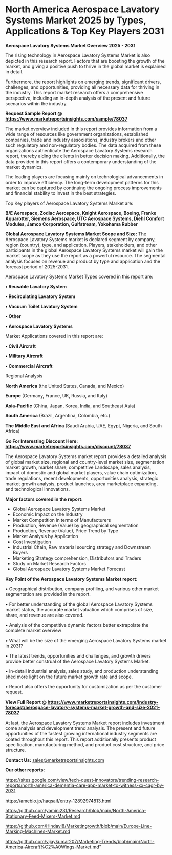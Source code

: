 # North America Aerospace Lavatory Systems Market 2025 by Types, Applications & Top Key Players 2031

<Strong> Aerospace Lavatory Systems Market Overview 2025 - 2031</strong>

The rising technology in Aerospace Lavatory Systems Market is also depicted in this research report. Factors that are boosting the growth of the market, and giving a positive push to thrive in the global market is explained in detail.

Furthermore, the report highlights on emerging trends, significant drivers, challenges, and opportunities, providing all necessary data for thriving in the industry. This report market research offers a comprehensive perspective, including an in-depth analysis of the present and future scenarios within the industry.

<strong>Request Sample Report @ <a href=https://www.marketreportsinsights.com/sample/78037>https://www.marketreportsinsights.com/sample/78037</a></strong>

The market overview included in this report provides information from a wide range of resources like government organizations, established companies, trade and industry associations, industry brokers and other such regulatory and non-regulatory bodies. The data acquired from these organizations authenticate the Aerospace Lavatory Systems research report, thereby aiding the clients in better decision making. Additionally, the data provided in this report offers a contemporary understanding of the market dynamics.

The leading players are focusing mainly on technological advancements in order to improve efficiency. The long-term development patterns for this market can be captured by continuing the ongoing process improvements and financial stability to invest in the best strategies.

Top Key players of Aerospace Lavatory Systems Market are:

<strong>B/E Aerospace, Zodiac Aerospace, Knight Aerospace, Boeing, Franke Aquarotter, Siemens Aerospace, UTC Aerospace Systems, Diehl Comfort Modules, Jamco Corporation, Gulfstream, Yokohama Rubber</strong>

<strong><b>Global Aerospace Lavatory Systems Market Scope and Size:</b></strong>
The Aerospace Lavatory Systems market is declared segment by company, region (country), type, and application. Players, stakeholders, and other participants in the global Aerospace Lavatory Systems market will gain the market scope as they use the report as a powerful resource. The segmental analysis focuses on revenue and product by type and application and the forecast period of 2025-2031.

Aerospace Lavatory Systems Market Types covered in this report are:

<strong>• Reusable Lavatory System

• Recirculating Lavatory System

• Vacuum Toilet Lavatory System

• Other

• Aerospace Lavatory Systems</strong>

Market Applications covered in this report are:

<strong>• Civil Aircraft

• Military Aircraft

• Commercial Aircraft</strong> 

Regional Analysis

<strong>North America</strong> (the United States, Canada, and Mexico)

<strong>Europe</strong> (Germany, France, UK, Russia, and Italy)

<strong>Asia-Pacific</strong> (China, Japan, Korea, India, and Southeast Asia)

<strong>South America</strong> (Brazil, Argentina, Colombia, etc.)

<strong>The Middle East and Africa</strong> (Saudi Arabia, UAE, Egypt, Nigeria, and South Africa)

<strong>Go For Interesting Discount Here: <a href=https://www.marketreportsinsights.com/discount/78037>https://www.marketreportsinsights.com/discount/78037</a></strong>

The Aerospace Lavatory Systems market report provides a detailed analysis of global market size, regional and country-level market size, segmentation market growth, market share, competitive Landscape, sales analysis, impact of domestic and global market players, value chain optimization, trade regulations, recent developments, opportunities analysis, strategic market growth analysis, product launches, area marketplace expanding, and technological innovations.

<strong><b>Major factors covered in the report:</b></strong>
<ul>
  <li>Global Aerospace Lavatory Systems Market </li>
  <li>Economic Impact on the Industry</li>
  <li>Market Competition in terms of Manufacturers</li>
  <li>Production, Revenue (Value) by geographical segmentation</li>
  <li>Production, Revenue (Value), Price Trend by Type</li>
  <li>Market Analysis by Application</li>
  <li>Cost Investigation</li>
  <li>Industrial Chain, Raw material sourcing strategy and Downstream Buyers</li>
  <li>Marketing Strategy comprehension, Distributors and Traders</li>
  <li>Study on Market Research Factors</li>
  <li>Global Aerospace Lavatory Systems Market Forecast</li>
</ul>

<strong><b>Key Point of the Aerospace Lavatory Systems Market report:</b></strong>

• Geographical distribution, company profiling, and various other market segmentation are provided in the report.

• For better understanding of the global Aerospace Lavatory Systems market status, the accurate market valuation which comprises of size, share, and revenue are also covered.

• Analysis of the competitive dynamic factors better extrapolate the complete market overview

• What will be the size of the emerging Aerospace Lavatory Systems market in 2031?

• The latest trends, opportunities and challenges, and growth drivers provide better construal of the Aerospace Lavatory Systems Market.

• In-detail industrial analysis, sales study, and production understanding shed more light on the future market growth rate and scope.

• Report also offers the opportunity for customization as per the customer request.

<strong><b>View Full Report @ <a href=https://www.marketreportsinsights.com/industry-forecast/aerospace-lavatory-systems-market-growth-and-size-2021-78037>https://www.marketreportsinsights.com/industry-forecast/aerospace-lavatory-systems-market-growth-and-size-2021-78037</a></b></strong>


At last, the Aerospace Lavatory Systems Market report includes investment come analysis and development trend analysis. The present and future opportunities of the fastest growing international industry segments are coated throughout this report. This report additionally presents product specification, manufacturing method, and product cost structure, and price structure.

<strong>Contact Us:</strong>
sales@marketreportsinsights.com

<strong>Our other reports:</strong>

<a href=https://sites.google.com/view/tech-quest-innovators/trending-research-reports/north-america-dementia-care-app-market-to-witness-xx-cagr-by-2031>https://sites.google.com/view/tech-quest-innovators/trending-research-reports/north-america-dementia-care-app-market-to-witness-xx-cagr-by-2031</a>

<a href=https://ameblo.jp/haqsaif/entry-12892974813.html>https://ameblo.jp/haqsaif/entry-12892974813.html</a>

<a href=https://github.com/yamini231/Research/blob/main/North-America-Stationary-Feed-Mixers-Market.md>https://github.com/yamini231/Research/blob/main/North-America-Stationary-Feed-Mixers-Market.md</a>

<a href=https://github.com/Hindavi8/Marketingrowth/blob/main/Europe-Line-Marking-Machines-Market.md>https://github.com/Hindavi8/Marketingrowth/blob/main/Europe-Line-Marking-Machines-Market.md</a>

<a href=https://github.com/vijaykumar207/Marketing-Trends/blob/main/North-America-Aircraft%C2%A0Wings-Market.md>https://github.com/vijaykumar207/Marketing-Trends/blob/main/North-America-Aircraft%C2%A0Wings-Market.md</a>"
